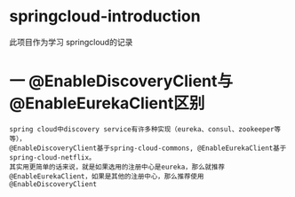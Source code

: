 # springcloud-introduction
此项目作为学习 springcloud的记录 
# 一 @EnableDiscoveryClient与@EnableEurekaClient区别
    spring cloud中discovery service有许多种实现（eureka、consul、zookeeper等等），
    @EnableDiscoveryClient基于spring-cloud-commons, @EnableEurekaClient基于spring-cloud-netflix。
    其实用更简单的话来说，就是如果选用的注册中心是eureka，那么就推荐@EnableEurekaClient，如果是其他的注册中心，那么推荐使用@EnableDiscoveryClient
